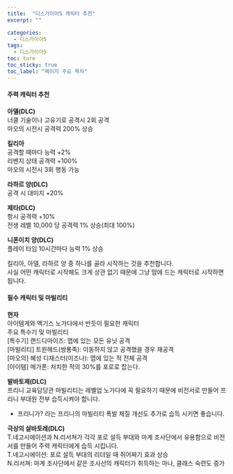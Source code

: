 ```yaml
---
title:  "디스가이아5 캐릭터 추천"
excerpt: ""

categories:
  - 디스가이아5
tags:
  - 디스가이아5
toc: ture
toc_sticky: true
toc_label: "페이지 주요 목차"
---
```


#### 주력 캐릭터 추천  

  **아델(DLC)**  
너클 기술이나 고유기로 공격시 2회 공격  
마오의 시전시 공격력 200% 상승  

**킬리아**  
공격할 때마다 능력 +2%  
리벤지 상태 공격력 +100%  
마오의 시전시 3회 행동 가능  

**라하르 양(DLC)**  
공격 시 대미지 +20%  

**제타(DLC)**  
항시 공격력 +10%  
전생 레벨 10,000 당 공격력 1% 상승(최대 100%)  

**니폰이치 양(DLC)**  
플레이 타임 10시간마다 능력 1% 상승  

킬리아, 아델, 라하르 양 중 하나를 골라 시작하는 것을 추천합니다.  
사실 어떤 캐릭터로 시작해도 크게 상관 없기 때문에 그냥 맘에 드는 캐릭터로 시작하면 됩니다.


#### 필수 캐릭터 및 마빌리티

**현자**  
아이템계와 엑기스 노가다에서 반듯이 필요한 캐릭터  
주요 특수기 및 마빌리티  
[특수기] 랜드디마이즈: 맵에 있는 모든 유닛 공격  
[마빌리티] 트윈헤드(쌍룡족): 이동하지 않고 공격했을 경우 재공격  
[마오의] 혜성 디재스터(이즈나): 맵에 있는 적 전체 공격  
[아이템] 메가폰: 처치한 적의 30%를 포로로 잡는다.

**발바토제(DLC)**  
프리니 교육담당관 마빌리티는 레벨업 노가다에 꼭 필요하기 때문에 비전서로 만들어 프리니 부대원 전부 습득시켜야 합니다.  
* 프리니가? 라는 프리니의 마빌리티 폭발 체질 개선도 추가로 습득 시키면 좋습니다.  

**극상의 살바토레(DLC)**  
T.네고시에이션과 N.리서쳐가 각각 포로 설득 부대와 마계 조사단에서 유용함으로 비전서를 만들어 주력 캐릭터에게 습득 시킵니다.  
T.네고시에이션: 포로 설득 부대의 리더일 때 쥐어짜기 효과 상승  
N.리서쳐: 마계 조사단에서 같은 조사선의 캐릭터가 취득하는 마나, 클래스 숙련도 증가  

